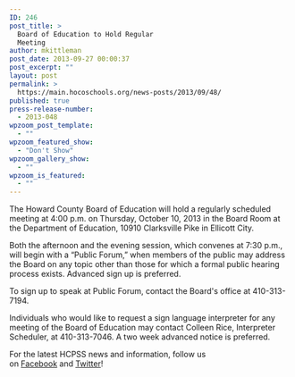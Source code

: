 ```yaml
---
ID: 246
post_title: >
  Board of Education to Hold Regular
  Meeting
author: mkittleman
post_date: 2013-09-27 00:00:37
post_excerpt: ""
layout: post
permalink: >
  https://main.hocoschools.org/news-posts/2013/09/48/
published: true
press-release-number:
  - 2013-048
wpzoom_post_template:
  - ""
wpzoom_featured_show:
  - "Don't Show"
wpzoom_gallery_show:
  - ""
wpzoom_is_featured:
  - ""
---
```

The Howard County Board of Education will hold a regularly scheduled meeting at 4:00 p.m. on Thursday, October 10, 2013 in the Board Room at the Department of Education, 10910 Clarksville Pike in Ellicott City.

Both the afternoon and the evening session, which convenes at 7:30 p.m., will begin with a “Public Forum,” when members of the public may address the Board on any topic other than those for which a formal public hearing process exists. Advanced sign up is preferred.

To sign up to speak at Public Forum, contact the Board's office at 410-313-7194.

Individuals who would like to request a sign language interpreter for any meeting of the Board of Education may contact Colleen Rice, Interpreter Scheduler, at 410-313-7046. A two week advanced notice is preferred.

For the latest HCPSS news and information, follow us on <a href="https://www.facebook.com/HoCoSchools" target="_blank">Facebook</a> and <a href="https://twitter.com/HCPSS" target="_blank">Twitter</a>!